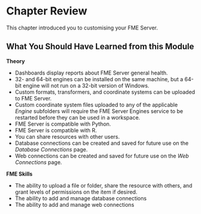 # Chapter Review #

This chapter introduced you to customising your FME Server.

## What You Should Have Learned from this Module ##

**Theory**

- Dashboards display reports about FME Server general health.
- 32- and 64-bit engines can be installed on the same machine, but a 64-bit engine will not run on a 32-bit version of Windows.
- Custom formats, transformers, and coordinate systems can be uploaded to FME Server.
- Custom coordinate system files uploaded to any of the applicable *Engine* subfolders will require the FME Server Engines service to be restarted before they can be used in a workspace.
- FME Server is compatible with Python.
- FME Server is compatible with R.
- You can share resources with other users.
- Database connections can be created and saved for future use on the *Database Connections* page.
- Web connections can be created and saved for future use on the *Web Connections* page.

**FME Skills**

- The ability to upload a file or folder, share the resource with others, and grant levels of permissions on the item if desired.
- The ability to add and manage database connections
- The ability to add and manage web connections

